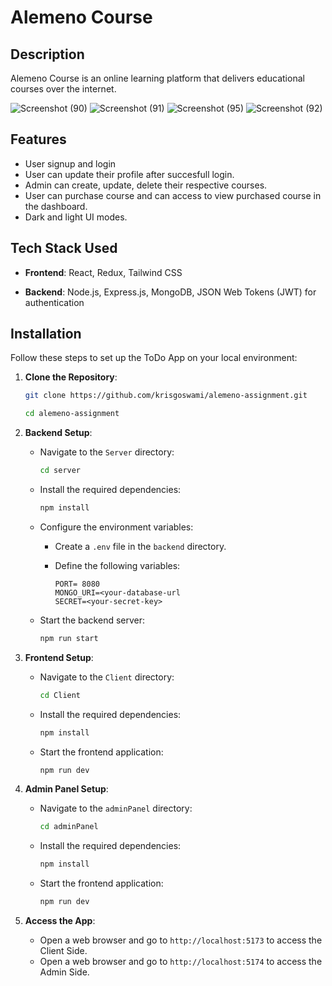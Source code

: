 # Alemeno Course

## Description

Alemeno Course is an online learning platform that delivers educational courses over the internet.

![Screenshot (90)](https://github.com/krisgoswami/alemeno-assignment/assets/91143716/e15f6277-8f48-4e25-9765-74fbb06a3fcf)
![Screenshot (91)](https://github.com/krisgoswami/alemeno-assignment/assets/91143716/b433aeaa-c155-4477-9476-8c26f86ddd5d)
![Screenshot (95)](https://github.com/krisgoswami/alemeno-assignment/assets/91143716/5b734214-7381-47a5-9651-4395b124ffbf)
![Screenshot (92)](https://github.com/krisgoswami/alemeno-assignment/assets/91143716/ac748d67-b6d7-42fa-8b3a-2ce4066e6276)

## Features

- User signup and login
- User can update their profile after succesfull login.
- Admin can create, update, delete their respective courses.
- User can purchase course and can access to view purchased course in the dashboard.
- Dark and light UI modes.

<!-- demo -->

## Tech Stack Used

- **Frontend**: React, Redux, Tailwind CSS

- **Backend**: Node.js, Express.js, MongoDB, JSON Web Tokens (JWT) for authentication

## Installation

Follow these steps to set up the ToDo App on your local environment:

1. **Clone the Repository**:

   ```bash
   git clone https://github.com/krisgoswami/alemeno-assignment.git

   cd alemeno-assignment
   ```

2. **Backend Setup**:

   - Navigate to the `Server` directory:

     ```bash
     cd server
     ```

   - Install the required dependencies:

     ```bash
     npm install
     ```

   - Configure the environment variables:

     - Create a `.env` file in the `backend` directory.
     - Define the following variables:

       ```env
       PORT= 8080
       MONGO_URI=<your-database-url
       SECRET=<your-secret-key>
       ```

   - Start the backend server:

     ```bash
     npm run start
     ```

3. **Frontend Setup**:

   - Navigate to the `Client` directory:

     ```bash
     cd Client
     ```

   - Install the required dependencies:

     ```bash
     npm install
     ```

   - Start the frontend application:

     ```bash
     npm run dev
     ```

4. **Admin Panel Setup**:

   - Navigate to the `adminPanel` directory:

     ```bash
     cd adminPanel
     ```

   - Install the required dependencies:

     ```bash
     npm install
     ```

   - Start the frontend application:

     ```bash
     npm run dev
     ```

4. **Access the App**:

   - Open a web browser and go to `http://localhost:5173` to access the Client Side.
   - Open a web browser and go to `http://localhost:5174` to access the Admin Side.
